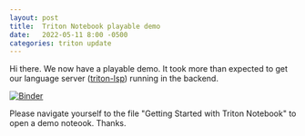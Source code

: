 ```yaml
---
layout: post
title:  Triton Notebook playable demo
date:   2022-05-11 8:00 -0500
categories: triton update
---
```


Hi there. We now have a playable demo. It took more than expected to get our language server ([triton-lsp](https://github.com/yamaton/triton-lsp)) running in the backend.

[![Binder](https://mybinder.org/badge_logo.svg)](https://mybinder.org/v2/gh/yamaton/test-binder/main)

Please navigate yourself to the file "Getting Started with Triton Notebook" to open a demo noteook. Thanks.

